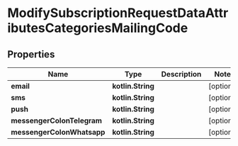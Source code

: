
# ModifySubscriptionRequestDataAttributesCategoriesMailingCode

## Properties
| Name | Type | Description | Notes |
| ------------ | ------------- | ------------- | ------------- |
| **email** | **kotlin.String** |  |  [optional] |
| **sms** | **kotlin.String** |  |  [optional] |
| **push** | **kotlin.String** |  |  [optional] |
| **messengerColonTelegram** | **kotlin.String** |  |  [optional] |
| **messengerColonWhatsapp** | **kotlin.String** |  |  [optional] |



